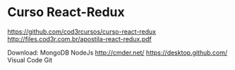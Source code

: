 # Curso React-Redux

https://github.com/cod3rcursos/curso-react-redux
http://files.cod3r.com.br/apostila-react-redux.pdf

Download:
MongoDB
NodeJs
http://cmder.net/
https://desktop.github.com/
Visual Code
Git


